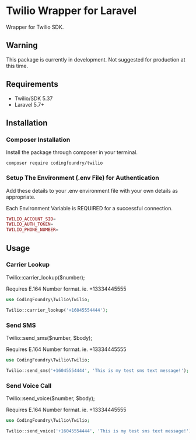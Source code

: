 # Twilio Wrapper for Laravel
Wrapper for Twilio SDK. 

## Warning
This package is currently in development. Not suggested for production at this time.

## Requirements
- Twilio/SDK 5.37
- Laravel 5.7+ 

## Installation

### Composer Installation
Install the package through composer in your terminal.

```
composer require codingfoundry/twilio
```

### Setup The Environment (.env File) for Authentication
Add these details to your .env environment file with your own details as appropriate.

Each Environment Variable is REQUIRED for a successful connection.

```php
TWILIO_ACCOUNT_SID=
TWILIO_AUTH_TOKEN=
TWILIO_PHONE_NUMBER=
```

## Usage
### Carrier Lookup

Twilio::carrier_lookup($number);

Requires E.164 Number format. ie. +13334445555

```php
use CodingFoundry\Twilio\Twilio;

Twilio::carrier_lookup('+16045554444');
```

### Send SMS

Twilio::send_sms($number, $body);

Requires E.164 Number format. ie. +13334445555
```php
use CodingFoundry\Twilio\Twilio;

Twilio::send_sms('+16045554444', 'This is my test sms text message!');
```

### Send Voice Call

Twilio::send_voice($number, $body);

Requires E.164 Number format. ie. +13334445555
```php
use CodingFoundry\Twilio\Twilio;

Twilio::send_voice('+16045554444', 'This is my test sms text message!');
```
